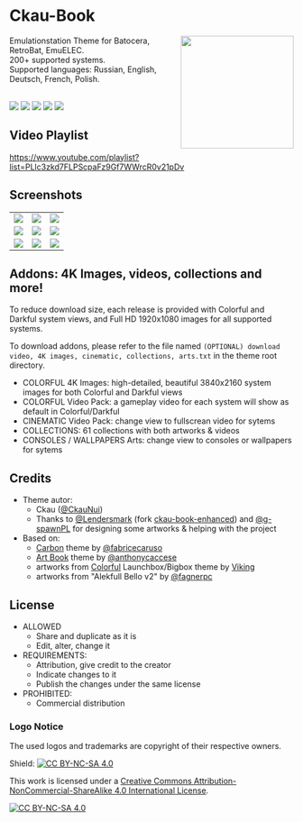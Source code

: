 # Ckau-Book


<p>
<img align="right" width="200px" src="https://i.imgur.com/eCZPBDE.png">
Emulationstation Theme for Batocera, RetroBat, EmuELEC.<br/>
200+ supported systems.<br/>
Supported languages: Russian, English, Deutsch, French, Polish.
<br/>
<br/>
</p>
<p>
      <a href="https://img.shields.io/github/stars/CkauNui/ckau-book" alt="stars">
        <img src="https://img.shields.io/github/stars/CkauNui/ckau-book" /></a>
      <a href="https://img.shields.io/github/forks/CkauNui/ckau-book" alt="Forks">
        <img src="https://img.shields.io/github/forks/CkauNui/ckau-book" /></a>
      <a href="https://img.shields.io/github/issues/CkauNui/ckau-book" alt="Issues">
        <img src="https://img.shields.io/github/issues/CkauNui/ckau-book" /></a>
      <a href="https://img.shields.io/github/issues-closed/CkauNui/ckau-book" alt="Issues Closed">
        <img src="https://img.shields.io/github/issues-closed/CkauNui/ckau-book" /></a>
      <a href="https://img.shields.io/github/issues-pr-closed/CkauNui/ckau-book" alt="Closed PR">
        <img src="https://img.shields.io/github/issues-pr-closed/CkauNui/ckau-book" /></a>
</p>

## Video Playlist

https://www.youtube.com/playlist?list=PLlc3zkd7FLPScpaFz9Gf7WWrcR0v21pDv

## Screenshots

|                                    |                                    |                                    |
| :--------------------------------: | :--------------------------------: | :--------------------------------: |
| ![](https://i.imgur.com/b7ech0v.png?raw=true) | ![](https://i.imgur.com/3uKzHYp.png?raw=true) | ![](https://i.imgur.com/NL7fZf8.png?raw=true) |
| ![](https://i.imgur.com/NG1P5FZ.png?raw=true) | ![](https://i.imgur.com/BZyUFDn.png?raw=true) | ![](https://i.imgur.com/FeKK9KN.png?raw=true) |
| ![](https://i.imgur.com/n6fcyqE.png?raw=true) | ![](https://i.imgur.com/J4n82Pe.png?raw=true) | ![](https://i.imgur.com/OByObVo.png?raw=true) |

## Addons: 4K Images, videos, collections and more!
To reduce download size, each release is provided with Colorful and Darkful system views, and Full HD 1920x1080 images for all supported systems.

To download addons, please refer to the file named `(OPTIONAL) download video, 4K images, cinematic, collections, arts.txt` in the theme root directory.

- COLORFUL 4K Images: high-detailed, beautiful 3840x2160 system images for both Colorful and Darkful views
- COLORFUL Video Pack: a gameplay video for each system will show as default in Colorful/Darkful
- CINEMATIC Video Pack: change view to fullscrean video for sytems
- COLLECTIONS: 61 collections with both artworks & videos
- CONSOLES / WALLPAPERS Arts: change view to consoles or wallpapers for sytems

## Credits

- Theme autor:
  - Ckau ([@CkauNui](https://github.com/CkauNui))
  - Thanks to [@Lendersmark](https://github.com/Lendersmark) (fork [ckau-book-enhanced](https://github.com/Lendersmark/ckau-book-enhanced)) and [@g-spawnPL](https://github.com/g-spawnPL) for designing some artworks & helping with the project
- Based on:
  - [Carbon](https://github.com/fabricecaruso/es-theme-carbon) theme by [@fabricecaruso](https://github.com/fabricecaruso)
  - [Art Book](https://github.com/anthonycaccese/es-theme-art-book) theme by [@anthonycaccese](https://github.com/anthonycaccese)
  - artworks from [Colorful](https://forums.launchbox-app.com/topic/51590-colorful-bigbox-theme) Launchbox/Bigbox theme by [Viking](https://forums.launchbox-app.com/profile/70421-viking)
  - artworks from "Alekfull Bello v2" by [@fagnerpc](https://github.com/fagnerpc)


## License

- ALLOWED
  - Share and duplicate as it is
  - Edit, alter, change it
- REQUIREMENTS:
  - Attribution, give credit to the creator
  - Indicate changes to it
  - Publish the changes under the same license
- PROHIBITED:
  - Commercial distribution

### Logo Notice

The used logos and trademarks are copyright of their respective owners.
  
Shield: [![CC BY-NC-SA 4.0][cc-by-nc-sa-shield]][cc-by-nc-sa]

This work is licensed under a
[Creative Commons Attribution-NonCommercial-ShareAlike 4.0 International License][cc-by-nc-sa].

[![CC BY-NC-SA 4.0][cc-by-nc-sa-image]][cc-by-nc-sa]

[cc-by-nc-sa]: http://creativecommons.org/licenses/by-nc-sa/4.0/
[cc-by-nc-sa-image]: https://licensebuttons.net/l/by-nc-sa/4.0/88x31.png
[cc-by-nc-sa-shield]: https://img.shields.io/badge/License-CC%20BY--NC--SA%204.0-lightgrey.svg

